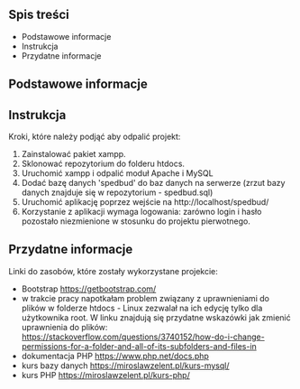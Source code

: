 

## Spis treści

- Podstawowe informacje
- Instrukcja
- Przydatne informacje

## Podstawowe informacje




## Instrukcja

Kroki, które należy podjąć aby odpalić projekt:
1. Zainstalować pakiet xampp.
2. Sklonować repozytorium do folderu htdocs.
3. Uruchomić xampp i odpalić moduł Apache i MySQL
4. Dodać bazę danych 'spedbud' do baz danych na serwerze (zrzut bazy danych znajduje się w repozytorium - spedbud.sql)
5. Uruchomić aplikację poprzez wejście na http://localhost/spedbud/
6. Korzystanie z aplikacji wymaga logowania: zarówno login i hasło pozostało niezmienione w stosunku do projektu pierwotnego.

## Przydatne informacje

Linki do zasobów, które zostały wykorzystane projekcie:
- Bootstrap
  https://getbootstrap.com/
- w trakcie pracy napotkałam problem związany z uprawnieniami do plików w folderze htdocs - Linux zezwalał na ich edycję tylko dla użytkownika root. W linku znajdują się przydatne wskazówki jak zmienić uprawnienia do plików:
  https://stackoverflow.com/questions/3740152/how-do-i-change-permissions-for-a-folder-and-all-of-its-subfolders-and-files-in
- dokumentacja PHP
  https://www.php.net/docs.php
- kurs bazy danych
  https://miroslawzelent.pl/kurs-mysql/
- kurs PHP
  https://miroslawzelent.pl/kurs-php/
